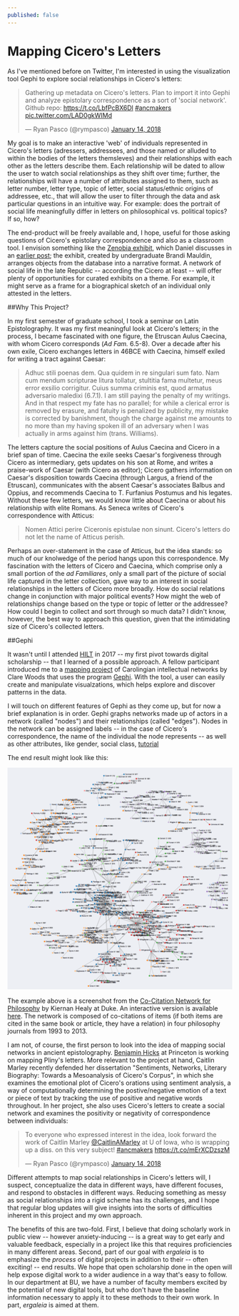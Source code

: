 ```yaml
---
published: false
---
```

# Mapping Cicero's Letters

As I've mentioned before on Twitter, I'm interested in using the visualization tool Gephi to explore social relationships in Cicero's letters:

<blockquote class="twitter-tweet" data-lang="en"><p lang="en" dir="ltr">Gathering up metadata on Cicero&#39;s letters. Plan to import it into Gephi and analyze epistolary correspondence as a sort of &#39;social network&#39;. Github repo: <a href="https://t.co/LbfPcBX6Dl">https://t.co/LbfPcBX6Dl</a> <a href="https://twitter.com/hashtag/ancmakers?src=hash&amp;ref_src=twsrc%5Etfw">#ancmakers</a> <a href="https://t.co/LAD0gkWIMd">pic.twitter.com/LAD0gkWIMd</a></p>&mdash; Ryan Pasco (@rympasco) <a href="https://twitter.com/rympasco/status/952334222735429637?ref_src=twsrc%5Etfw">January 14, 2018</a></blockquote>
<script async src="https://platform.twitter.com/widgets.js" charset="utf-8"></script>

My goal is to make an interactive 'web' of individuals represented in Cicero's letters (adressers, addressees, and those named or alluded to within the bodies of the letters themsleves) and their relationships with each other as the letters describe them. Each relationship will be dated to allow the user to watch social relationships as they shift over time; further, the relationships will have a number of attributes assigned to them, such as letter number, letter type, topic of letter, social status/ethnic origins of addressee, etc., that will allow the user to filter through the data and ask particular questions in an intuitive way. For example: does the portrait of social life meaningfully differ in letters on philosophical vs. political topics? If so, how? 

The end-product will be freely available and, I hope, useful for those asking questions of Cicero's epistolary correspondence and also as a classroom tool. I envision something like the [Zenobia exhibit](http://wireproject.org/exhibits/show/zenobia--genius--warrior--quee), which Daniel discusses in an [earlier post](https://ergaleia.github.io/digital-journey/); the exhibit, created by undergraduate Brandi Mauldin, arranges objects from the database into a narrative format. A network of social life in the late Republic -- according the Cicero at least -- will offer plenty of opportunities for curated exhibits on a theme. For example, it might serve as a frame for a biographical sketch of an individual only attested in the letters.  

##Why This Project?

In my first semester of graduate school, I took a seminar on Latin Epistolography. It was my first meaningful look at Cicero's letters; in the process, I became fascinated with one figure, the Etruscan Aulus Caecina, with whom Cicero corresponds (*Ad Fam.* 6.5-8). Over a decade after his own exile, Cicero exchanges letters in 46BCE with Caecina, himself exiled for writing a tract against Caesar:

>Adhuc stili poenas dem. Qua quidem in re singulari sum fato. Nam cum mendum scripturae litura tollatur, stultitia fama multetur, meus error exsilio corrigitur. Cuius summa criminis est, quod armatus adversario maledixi (6.7.1).
 I am still paying the penalty of my writings. And in that respect my fate has no parallel; for while a clerical error is removed by erasure, and fatuity is penalized by publicity, my mistake is corrected by banishment, though the charge against me amounts to no more than my having spoken ill of an adversary when I was actually in arms against him (trans. Williams).

The letters capture the social positions of Aulus Caecina and Cicero in a brief span of time. Caecina the exile seeks Caesar's forgiveness through Cicero as intermediary, gets updates on his son at Rome, and writes a praise-work of Caesar (with Cicero as editor); Cicero gathers information on Caesar's disposition towards Caecina (through Largus, a friend of the Etruscan), communicates with the absent Caesar's associates Balbus and Oppius, and recommends Caecina to T. Furfanius Postumus and his legates. Without these few letters, we would know little about Caecina or about his relationship with elite Romans. As Seneca writes of Cicero's correspondence with Atticus:

>Nomen Attici perire Ciceronis epistulae non sinunt.
Cicero's letters do not let the name of Atticus perish.

Perhaps an over-statement in the case of Atticus, but the idea stands: so much of our knolwedge of the period hangs upon this correspondence. My fascination with the letters of Cicero and Caecina, which comprise only a small portion of the *ad Familiares*, only a small part of the picture of social life captured in the letter collection, gave way to an interest in social relationships in the letters of Cicero more broadly. How do social relations change in conjunction with major political events? How might the web of relationships change based on the type or topic of letter or the addressee? How could I begin to collect and sort through so much data? I didn't know, however, the best way to approach this question, given that the intimidating size of Cicero's collected letters.

##Gephi

It wasn't until I attended [HILT](http://dhtraining.org/hilt/) in 2017 -- my first pivot towards digital scholarship --  that I learned of a possible approach. A fellow participant introduced me to a [mapping project](http://sites.fhi.duke.edu/ecologyofnetworks/letters-from-distant-lands-carolingian-intellectuals-and-their-networks/) of Carolingian intellectual networks by Clare Woods that uses the program [Gephi](https://gephi.org/). With the tool, a user can easily create and manipulate visualzations, which helps explore and discover patterns in the data. 

I will touch on different features of Gephi as they come up, but for now a brief explanation is in order. Gephi graphs networks made up of actors in a network (called "nodes") and their relationships (called "edges"). Nodes in the network can be assigned labels -- in the case of Cicero's correspondence, the name of the individual the node represents -- as well as other attributes, like gender, social class, 
[tutorial](http://www.martingrandjean.ch/gephi-introduction/)

The end result might look like this:

![Philcites](../images/philcites.png "Philcites") 

The example above is a screenshot from the [Co-Citation Network for Philosophy](https://kieranhealy.org/blog/archives/2013/06/18/a-co-citation-network-for-philosophy/) by Kiernan Healy at Duke. An interactive version is available [here](https://kieranhealy.org/philcites/). The network is composed of co-citations of items (if both items are cited in the same book or article, they have a relation) in four philosophy journals from 1993 to 2013.


I am not, of course, the first person to look into the idea of mapping social networks in ancient epistolography. [Benjamin Hicks](https://cdh.princeton.edu/people/benjamin-hicks/) at Princeton is working on mapping Pliny's letters. More relevant to the project at hand, Caitlin Marley recently defended her dissertation "Sentiments, Networks, Literary Biography: Towards a Mesoanalysis of Cicero's Corpus", in which she examines the emotional plot of Cicero's orations using sentiment analysis, a way of computationally determining the postive/negative emotion of a text or piece of text by tracking the use of positive and negative words throughout. In her project, she also uses Cicero's letters to create a social network and examines the positivity or negativity of correspondence between individuals:

<blockquote class="twitter-tweet" data-lang="en"><p lang="en" dir="ltr">To everyone who expressed interest in the idea, look forward the work of Caitlin Marley <a href="https://twitter.com/CaitlinAMarley?ref_src=twsrc%5Etfw">@CaitlinAMarley</a> at U of Iowa, who is wrapping up a diss. on this very subject! <a href="https://twitter.com/hashtag/ancmakers?src=hash&amp;ref_src=twsrc%5Etfw">#ancmakers</a> <a href="https://t.co/mErXCDzszM">https://t.co/mErXCDzszM</a></p>&mdash; Ryan Pasco (@rympasco) <a href="https://twitter.com/rympasco/status/952650540315480064?ref_src=twsrc%5Etfw">January 14, 2018</a></blockquote>
<script async src="https://platform.twitter.com/widgets.js" charset="utf-8"></script>

Different attempts to map social relationships in Cicero's letters will, I suspect, conceptualize the data in different ways, have different focuses, and respond to obstacles in different ways. Reducing something as messy as social relationships into a rigid scheme has its challenges, and I hope that regular blog updates will give insights into the sorts of difficulties inherent in this project and my own approach. 

The benefits of this are two-fold. First, I believe that doing scholarly work in public view -- however anxiety-inducing  -- is a great way to get early and valuable feedback, especially in a project like this that requires proficiencies in many different areas. Second, part of our goal with *ergaleia* is to emphasize the *process* of digital projects in addition to their -- often exciting! -- end results. We hope that open scholarship done in the open will help expose digital work to a wider audience in a way that's easy to follow. In our department at BU, we have a number of faculty members excited by the potential of new digital tools, but who don't have the baseline information necessary to apply it to these methods to their own work. In part, *ergaleia* is aimed at them. 